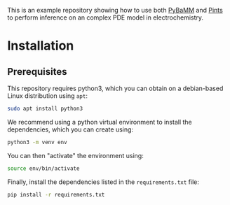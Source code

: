 This is an example repository showing how to use both 
[PyBaMM](https://github.com/pybamm-team/PyBaMM) and 
[Pints](https://github.com/pints-team/pints) to perform inference on an complex PDE 
model in electrochemistry.

# Installation

## Prerequisites

This repository requires python3, which you can obtain on a debian-based Linux 
distribution using `apt`:

```bash
sudo apt install python3
```

We recommend using a python virtual environment to install the dependencies, which you 
can create using:

```bash
python3 -m venv env
```

You can then "activate" the environment using:

```bash
source env/bin/activate
```

Finally, install the dependencies listed in the `requirements.txt` file:

```bash
pip install -r requirements.txt
```
